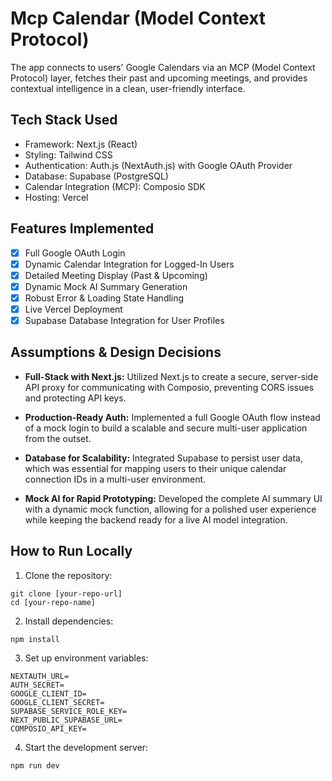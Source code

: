 # Mcp Calendar (Model Context Protocol)

The app connects to users' Google Calendars via an MCP (Model Context Protocol) layer, fetches their past and upcoming meetings, and provides contextual intelligence in a clean, user-friendly interface.

## Tech Stack Used

- Framework: Next.js (React)
- Styling: Tailwind CSS
- Authentication: Auth.js (NextAuth.js) with Google OAuth Provider
- Database: Supabase (PostgreSQL)
- Calendar Integration (MCP): Composio SDK
- Hosting: Vercel

## Features Implemented

- [x] Full Google OAuth Login
- [x] Dynamic Calendar Integration for Logged-In Users
- [x] Detailed Meeting Display (Past & Upcoming)
- [x] Dynamic Mock AI Summary Generation
- [x] Robust Error & Loading State Handling
- [x] Live Vercel Deployment
- [x] Supabase Database Integration for User Profiles

## Assumptions & Design Decisions

- **Full-Stack with Next.js:** Utilized Next.js to create a secure, server-side API proxy for communicating with Composio, preventing CORS issues and protecting API keys.

- **Production-Ready Auth:** Implemented a full Google OAuth flow instead of a mock login to build a scalable and secure multi-user application from the outset.

- **Database for Scalability:** Integrated Supabase to persist user data, which was essential for mapping users to their unique calendar connection IDs in a multi-user environment.

- **Mock AI for Rapid Prototyping:** Developed the complete AI summary UI with a dynamic mock function, allowing for a polished user experience while keeping the backend ready for a live AI model integration.

## How to Run Locally

1. Clone the repository:

```
git clone [your-repo-url]
cd [your-repo-name]
```

2. Install dependencies:

```
npm install
```

3. Set up environment variables:

```
NEXTAUTH_URL=
AUTH_SECRET=
GOOGLE_CLIENT_ID=
GOOGLE_CLIENT_SECRET=
SUPABASE_SERVICE_ROLE_KEY=
NEXT_PUBLIC_SUPABASE_URL=
COMPOSIO_API_KEY=
```

4. Start the development server:

```
npm run dev
```
